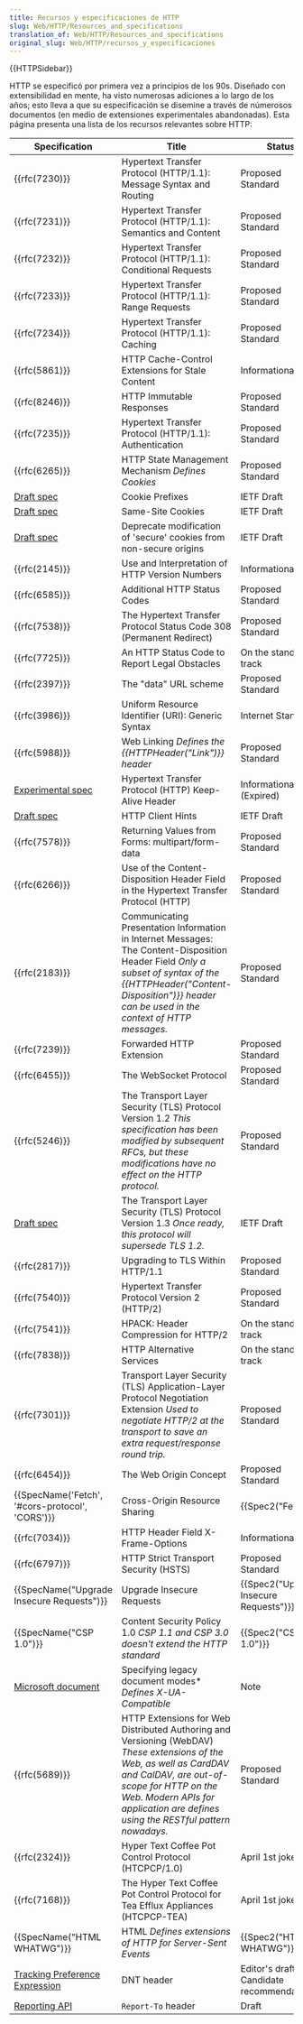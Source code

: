 ```yaml
---
title: Recursos y especificaciones de HTTP
slug: Web/HTTP/Resources_and_specifications
translation_of: Web/HTTP/Resources_and_specifications
original_slug: Web/HTTP/recursos_y_especificaciones
---
```


{{HTTPSidebar}}

HTTP se especificó por primera vez a principios de los 90s. Diseñado con extensibilidad en mente, ha visto numerosas adiciones a lo largo de los años; esto lleva a que su especificación se disemine a través de númerosos documentos (en medio de extensiones experimentales abandonadas). Esta página presenta una lista de los recursos relevantes sobre HTTP:

| Specification                                                                                          | Title                                                                                                                                                                                                                                                 | Status                                               |
| ------------------------------------------------------------------------------------------------------ | ----------------------------------------------------------------------------------------------------------------------------------------------------------------------------------------------------------------------------------------------------- | ---------------------------------------------------- |
| {{rfc(7230)}}                                                                                       | Hypertext Transfer Protocol (HTTP/1.1): Message Syntax and Routing                                                                                                                                                                                    | Proposed Standard                                    |
| {{rfc(7231)}}                                                                                       | Hypertext Transfer Protocol (HTTP/1.1): Semantics and Content                                                                                                                                                                                         | Proposed Standard                                    |
| {{rfc(7232)}}                                                                                       | Hypertext Transfer Protocol (HTTP/1.1): Conditional Requests                                                                                                                                                                                          | Proposed Standard                                    |
| {{rfc(7233)}}                                                                                       | Hypertext Transfer Protocol (HTTP/1.1): Range Requests                                                                                                                                                                                                | Proposed Standard                                    |
| {{rfc(7234)}}                                                                                       | Hypertext Transfer Protocol (HTTP/1.1): Caching                                                                                                                                                                                                       | Proposed Standard                                    |
| {{rfc(5861)}}                                                                                       | HTTP Cache-Control Extensions for Stale Content                                                                                                                                                                                                       | Informational                                        |
| {{rfc(8246)}}                                                                                       | HTTP Immutable Responses                                                                                                                                                                                                                              | Proposed Standard                                    |
| {{rfc(7235)}}                                                                                       | Hypertext Transfer Protocol (HTTP/1.1): Authentication                                                                                                                                                                                                | Proposed Standard                                    |
| {{rfc(6265)}}                                                                                       | HTTP State Management Mechanism _Defines Cookies_                                                                                                                                                                                                     | Proposed Standard                                    |
| [Draft spec](https://tools.ietf.org/html/draft-ietf-httpbis-cookie-prefixes-00)                        | Cookie Prefixes                                                                                                                                                                                                                                       | IETF Draft                                           |
| [Draft spec](https://tools.ietf.org/html/draft-ietf-httpbis-cookie-same-site-00)                       | Same-Site Cookies                                                                                                                                                                                                                                     | IETF Draft                                           |
| [Draft spec](https://tools.ietf.org/html/draft-ietf-httpbis-cookie-alone-01)                           | Deprecate modification of 'secure' cookies from non-secure origins                                                                                                                                                                                    | IETF Draft                                           |
| {{rfc(2145)}}                                                                                       | Use and Interpretation of HTTP Version Numbers                                                                                                                                                                                                        | Informational                                        |
| {{rfc(6585)}}                                                                                       | Additional HTTP Status Codes                                                                                                                                                                                                                          | Proposed Standard                                    |
| {{rfc(7538)}}                                                                                       | The Hypertext Transfer Protocol Status Code 308 (Permanent Redirect)                                                                                                                                                                                  | Proposed Standard                                    |
| {{rfc(7725)}}                                                                                       | An HTTP Status Code to Report Legal Obstacles                                                                                                                                                                                                         | On the standard track                                |
| {{rfc(2397)}}                                                                                       | The "data" URL scheme                                                                                                                                                                                                                                 | Proposed Standard                                    |
| {{rfc(3986)}}                                                                                       | Uniform Resource Identifier (URI): Generic Syntax                                                                                                                                                                                                     | Internet Standard                                    |
| {{rfc(5988)}}                                                                                       | Web Linking _Defines the {{HTTPHeader("Link")}} header_                                                                                                                                                                                         | Proposed Standard                                    |
| [Experimental spec](https://tools.ietf.org/id/draft-thomson-hybi-http-timeout-01.html)                 | Hypertext Transfer Protocol (HTTP) Keep-Alive Header                                                                                                                                                                                                  | Informational (Expired)                              |
| [Draft spec](http://httpwg.org/http-extensions/client-hints.html)                                      | HTTP Client Hints                                                                                                                                                                                                                                     | IETF Draft                                           |
| {{rfc(7578)}}                                                                                       | Returning Values from Forms: multipart/form-data                                                                                                                                                                                                      | Proposed Standard                                    |
| {{rfc(6266)}}                                                                                       | Use of the Content-Disposition Header Field in the Hypertext Transfer Protocol (HTTP)                                                                                                                                                                 | Proposed Standard                                    |
| {{rfc(2183)}}                                                                                       | Communicating Presentation Information in Internet Messages: The Content-Disposition Header Field _Only a subset of syntax of the {{HTTPHeader("Content-Disposition")}} header can be used in the context of HTTP messages._               | Proposed Standard                                    |
| {{rfc(7239)}}                                                                                       | Forwarded HTTP Extension                                                                                                                                                                                                                              | Proposed Standard                                    |
| {{rfc(6455)}}                                                                                       | The WebSocket Protocol                                                                                                                                                                                                                                | Proposed Standard                                    |
| {{rfc(5246)}}                                                                                       | The Transport Layer Security (TLS) Protocol Version 1.2 _This specification has been modified by subsequent RFCs, but these modifications have no effect on the HTTP protocol._                                                                       | Proposed Standard                                    |
| [Draft spec](<https://tlswg.github.io/tls13-spec/)>)                                                   | The Transport Layer Security (TLS) Protocol Version 1.3 _Once ready, this protocol will supersede TLS 1.2._                                                                                                                                           | IETF Draft                                           |
| {{rfc(2817)}}                                                                                       | Upgrading to TLS Within HTTP/1.1                                                                                                                                                                                                                      | Proposed Standard                                    |
| {{rfc(7540)}}                                                                                       | Hypertext Transfer Protocol Version 2 (HTTP/2)                                                                                                                                                                                                        | Proposed Standard                                    |
| {{rfc(7541)}}                                                                                       | HPACK: Header Compression for HTTP/2                                                                                                                                                                                                                  | On the standard track                                |
| {{rfc(7838)}}                                                                                       | HTTP Alternative Services                                                                                                                                                                                                                             | On the standard track                                |
| {{rfc(7301)}}                                                                                       | Transport Layer Security (TLS) Application-Layer Protocol Negotiation Extension _Used to negotiate HTTP/2 at the transport to save an extra request/response round trip._                                                                             | Proposed Standard                                    |
| {{rfc(6454)}}                                                                                       | The Web Origin Concept                                                                                                                                                                                                                                | Proposed Standard                                    |
| {{SpecName('Fetch', '#cors-protocol', 'CORS')}}                                       | Cross-Origin Resource Sharing                                                                                                                                                                                                                         | {{Spec2("Fetch")}}                             |
| {{rfc(7034)}}                                                                                       | HTTP Header Field X-Frame-Options                                                                                                                                                                                                                     | Informational                                        |
| {{rfc(6797)}}                                                                                       | HTTP Strict Transport Security (HSTS)                                                                                                                                                                                                                 | Proposed Standard                                    |
| {{SpecName("Upgrade Insecure Requests")}}                                               | Upgrade Insecure Requests                                                                                                                                                                                                                             | {{Spec2("Upgrade Insecure Requests")}} |
| {{SpecName("CSP 1.0")}}                                                                       | Content Security Policy 1.0 _CSP 1.1 and CSP 3.0 doesn't extend the HTTP standard_                                                                                                                                                                    | {{Spec2("CSP 1.0")}}                         |
| [Microsoft document](<https://msdn.microsoft.com/en-us/library/jj676915(v=vs.85).aspx>)                | Specifying legacy document modes\* _Defines X-UA-Compatible_                                                                                                                                                                                          | Note                                                 |
| {{rfc(5689)}}                                                                                       | HTTP Extensions for Web Distributed Authoring and Versioning (WebDAV) _These extensions of the Web, as well as CardDAV and CalDAV, are out-of-scope for HTTP on the Web. Modern APIs for application are defines using the RESTful pattern nowadays._ | Proposed Standard                                    |
| {{rfc(2324)}}                                                                                       | Hyper Text Coffee Pot Control Protocol (HTCPCP/1.0)                                                                                                                                                                                                   | April 1st joke spec                                  |
| {{rfc(7168)}}                                                                                       | The Hyper Text Coffee Pot Control Protocol for Tea Efflux Appliances (HTCPCP-TEA)                                                                                                                                                                     | April 1st joke spec                                  |
| {{SpecName("HTML WHATWG")}}                                                                   | HTML _Defines extensions of HTTP for Server-Sent Events_                                                                                                                                                                                              | {{Spec2("HTML WHATWG")}}                     |
| [Tracking Preference Expression](https://www.w3.org/2011/tracking-protection/drafts/tracking-dnt.html) | DNT header                                                                                                                                                                                                                                            | Editor's draft / Candidate recommendation            |
| [Reporting API](http://wicg.github.io/reporting/)                                                      | `Report-To` header                                                                                                                                                                                                                                    | Draft                                                |

